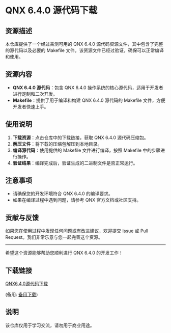 # QNX 6.4.0 源代码下载

## 资源描述

本仓库提供了一个经过亲测可用的 QNX 6.4.0 源代码资源文件，其中包含了完整的源代码以及必要的 Makefile 文件。该资源文件已经过验证，确保可以正常编译和使用。

## 资源内容

- **QNX 6.4.0 源代码**：包含 QNX 6.4.0 操作系统的核心源代码，适用于开发者进行定制和二次开发。
- **Makefile**：提供了用于编译和构建 QNX 6.4.0 源代码的 Makefile 文件，方便开发者快速上手。

## 使用说明

1. **下载资源**：点击仓库中的下载链接，获取 QNX 6.4.0 源代码压缩包。
2. **解压文件**：将下载的压缩包解压到本地目录。
3. **编译源代码**：使用提供的 Makefile 文件进行编译，按照 Makefile 中的步骤进行操作。
4. **验证结果**：编译完成后，验证生成的二进制文件是否正常运行。

## 注意事项

- 请确保您的开发环境符合 QNX 6.4.0 的编译要求。
- 如果在编译过程中遇到问题，请参考 QNX 官方文档或社区支持。

## 贡献与反馈

如果您在使用过程中发现任何问题或有改进建议，欢迎提交 Issue 或 Pull Request。我们非常乐意与您一起完善这个资源。

---

希望这个资源能够帮助您顺利进行 QNX 6.4.0 的开发工作！

## 下载链接
[QNX6.4.0源代码下载](https://pan.quark.cn/s/7a7356bf9ec9) 

(备用: [备用下载](https://pan.baidu.com/s/1jNlHXEkbWgzSvV4B0Wtrjg?pwd=sa73))

## 说明

该仓库仅用于学习交流，请勿用于商业用途。
